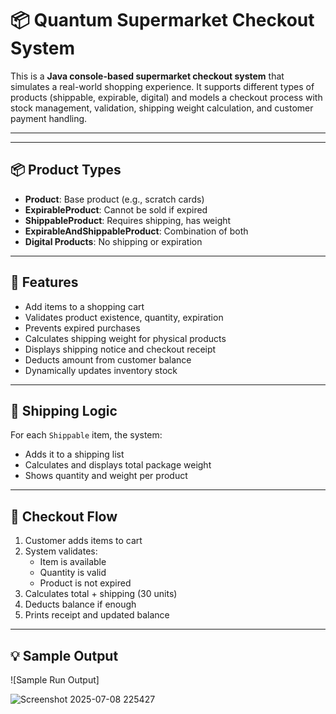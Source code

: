 # 📦 Quantum Supermarket Checkout System

This is a **Java console-based supermarket checkout system** that simulates a real-world shopping experience. It supports different types of products (shippable, expirable, digital) and models a checkout process with stock management, validation, shipping weight calculation, and customer payment handling.

---

---

## 📦 Product Types

- **Product**: Base product (e.g., scratch cards)
- **ExpirableProduct**: Cannot be sold if expired
- **ShippableProduct**: Requires shipping, has weight
- **ExpirableAndShippableProduct**: Combination of both
- **Digital Products**: No shipping or expiration

---

## 🧾 Features

- Add items to a shopping cart
- Validates product existence, quantity, expiration
- Prevents expired purchases
- Calculates shipping weight for physical products
- Displays shipping notice and checkout receipt
- Deducts amount from customer balance
- Dynamically updates inventory stock

---

## 🚚 Shipping Logic

For each `Shippable` item, the system:

- Adds it to a shipping list
- Calculates and displays total package weight
- Shows quantity and weight per product

---

## 💸 Checkout Flow

1. Customer adds items to cart
2. System validates:
   - Item is available
   - Quantity is valid
   - Product is not expired
3. Calculates total + shipping (30 units)
4. Deducts balance if enough
5. Prints receipt and updated balance

---

## 💡 Sample Output

![Sample Run Output]


![Screenshot 2025-07-08 225427](https://github.com/user-attachments/assets/604e5954-bba9-430d-b995-8151d7cded42)

